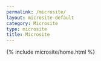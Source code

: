 ```yaml
---
permalink: /microsite/
layout: microsite-default
category: Microsite
type: microsite
title: Microsite
---
```


{% include microsite/home.html %}
